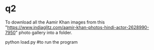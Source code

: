 # q2
To download all the Aamir Khan images from this "https://www.indiaglitz.com/aamir-khan-photos-hindi-actor-2628990-7950"  photo gallery into a folder.


python load.py #to run the program
